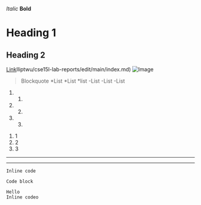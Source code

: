 *Italic*
**Bold**
# Heading 1
## Heading 2
[Link](https://github.com/phi)lliptwu/cse15l-lab-reports/edit/main/index.md)
![Image](http://url/a.png)
> Blockquote
*List
*List
*list
-List
-List
-List
1. 1.
2. 2.
3. 3.
1) 1
2) 2
3) 3
---
***
`Inline code`
```
Code block
```
    Hello
    Inline codeo

